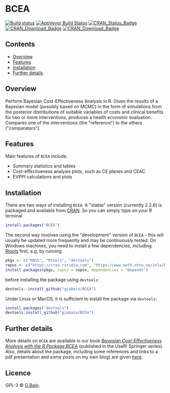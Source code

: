 # BCEA

<!-- badges: start -->

[![Build status](https://img.shields.io/travis/giabaio/BCEA/master.svg?maxAge=0)](https://travis-ci.org/giabaio/BCEA) [![AppVeyor Build Status](https://img.shields.io/appveyor/ci/giabaio/BCEA/master.svg)](https://ci.appveyor.com/project/giabaio/BCEA) [![CRAN_Status_Badge](http://www.r-pkg.org/badges/version/BCEA)](https://cran.r-project.org/package=BCEA) [![CRAN_Download_Badge](http://cranlogs.r-pkg.org/badges/BCEA)](https://cran.r-project.org/package=BCEA) [![CRAN_Download_Badge](http://cranlogs.r-pkg.org/badges/grand-total/BCEA?color=orange)](	)
<!-- badges: end -->

## Contents

- [Overview](#introduction)
- [Features](#features)
- [Installation](#installation)
- [Further details](#further-details)

## Overview

Perform Bayesian Cost-Effectiveness Analysis in R.
Given the results of a Bayesian model (possibly based on MCMC) in the form of simulations from the posterior distributions of suitable variables of costs and clinical benefits for two or more interventions, produces a health economic evaluation. Compares one of the interventions (the "reference") to the others ("comparators").

## Features

Main features of `BCEA` include:

* Summary statistics and tables
* Cost-effectiveness analysis plots, such as CE planes and CEAC
* EVPPI calculations and plots

## Installation
There are two ways of installing `BCEA`. A "stable" version (currently 2.2.6) is packaged and available from [CRAN](https://cran.r-project.org/index.html). So you can simply type on your R terminal

```r
install.packages("BCEA")
```
The second way involves using the "development" version of `BCEA` - this will usually be updated more frequently and may be continuously tested. On Windows machines, you need to install a few dependencies, including [Rtools](https://cran.r-project.org/bin/windows/Rtools/) first, e.g. by running

```r
pkgs <- c("MASS", "Rtools", "devtools")
repos <- c("https://cran.rstudio.com", "https://www.math.ntnu.no/inla/R/stable") 
install.packages(pkgs, repos = repos, dependencies = "Depends")
```
before installing the package using `devtools`:

```r
devtools::install_github("giabaio/BCEA")
```
Under Linux or MacOS, it is sufficient to install the package via `devtools`:

```r
install.packages("devtools")
devtools:install_github("giabaio/BCEA")
```

## Further details
More details on `BCEA` are available in our book [_Bayesian Cost-Effectiveness Analysis with the R Package BCEA_](http://www.statistica.it/gianluca/book/bcea/) (published in the UseR! Springer series). Also, details about the package, including some references and links to a pdf presentation and some posts on my own blog) are given [here](http://www.statistica.it/gianluca/software/bcea/).

## Licence
GPL-3 © [G Baio](https://github.com/giabaio).
